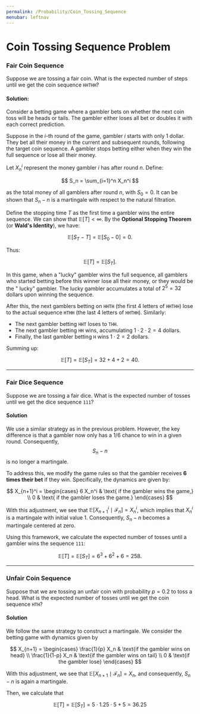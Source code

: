 ```yaml
---
permalink: /Probability/Coin_Tossing_Sequence
menubar: leftnav
---
```

# Coin Tossing Sequence Problem

### Fair Coin Sequence

Suppose we are tossing a fair coin. What is the expected number of steps until
we get the coin sequence `HHTHH`?

#### Solution:

Consider a betting game where a gambler bets on whether the next coin toss will
be heads or tails. The gambler either loses all bet or doubles it with each
correct prediction.

Suppose in the $i$-th round of the game, gambler $i$ starts with only 1 dollar.
They bet all their money in the current and subsequent rounds, following the
target coin sequence. A gambler stops betting either when they win the full
sequence or lose all their money.

Let $X_n^i$ represent the money gambler $i$ has after round $n$. Define:

$$ S_n = \sum_{i=1}^n X_n^i $$

as the total money of all gamblers after round $n$, with $S_0 = 0$. It can be
shown that $S_n - n$ is a martingale with respect to the natural filtration.

Define the stopping time $T$ as the first time a gambler wins the entire
sequence. We can show that $\mathbb{E}[T] < \infty$. By the **Optional Stopping
Theorem** (or **Wald's Identity**), we have:

$$ \mathbb{E}[S_T - T] = \mathbb{E}[S_0 - 0] = 0. $$

Thus:

$$ \mathbb{E}[T] = \mathbb{E}[S_T]. $$

In this game, when a "lucky" gambler wins the full sequence, all gamblers who
started betting before this winner lose all their money, or they would be the "
lucky" gambler. The lucky gambler accumulates a total of $2^5 = 32$ dollars upon
winning the sequence.

After this, the next gamblers betting on `HHTH` (the first 4 letters of `HHTHH`)
lose to the actual sequence `HTHH` (the last 4 letters of `HHTHH`). Similarly:

- The next gambler betting `HHT` loses to `THH`.
- The next gambler betting `HH` wins, accumulating $1 \cdot 2 \cdot 2 = 4$
  dollars.
- Finally, the last gambler betting `H` wins $1 \cdot 2 = 2$ dollars.

Summing up:

$$\mathbb{E}[T] = \mathbb{E}[S_T] = 32 + 4 + 2 = 40.$$

---

### Fair Dice Sequence

Suppose we are tossing a fair dice. What is the expected number of tosses until
we get the dice sequence `111`?

#### Solution

We use a similar strategy as in the previous problem. However, the key
difference is that a gambler now only has a $1/6$ chance to win in a given
round. Consequently, $$S_n - n$$ is no longer a martingale.

To address this, we modify the game rules so that the gambler receives **6 times
their bet** if they win. Specifically, the dynamics are given by:

$$
X_{n+1}^i =
\begin{cases}
6 X_n^i & \text{ if the gambler wins the game,} \\
0 & \text{ if the gambler loses the game.}
\end{cases}
$$

With this adjustment, we see
that $\mathbb{E}[X_{n+1}^i \mid \mathcal{F}_n] = X_n^i$, which implies
that $X_n^i$ is a martingale with initial value $1$. Consequently, $S_n - n$
becomes a martingale centered at zero.

Using this framework, we calculate the expected number of tosses until a gambler
wins the sequence `111`:

$$
\mathbb{E}[T] = \mathbb{E}[S_T] = 6^3 + 6^2 + 6 = 258.
$$

---

### Unfair Coin Sequence

Suppose that we are tossing an unfair coin with probability $p = 0.2$ to toss a 
head.
What is the expected number of tosses until we get the coin sequence `HTH`?

#### Solution

We follow the same strategy to construct a martingale. We consider the betting
game with dynamics given by 

$$
X_{n+1} =
\begin{cases}
\frac{1}{p} X_n & \text{if the gambler wins on head} \\
\frac{1}{1-p} X_n & \text{if the gambler wins on tail} \\
0 & \text{if the gambler lose}
\end{cases}
$$

With this adjustment, we see
that $\mathbb{E}[X_{n+1} \mid \mathcal{F}_n] = X_n$, and consequently, $S_n-n$
is again a martingale.

Then, we calculate that 

$$\mathbb{E}[T] = \mathbb{E}[S_T] = 5 \cdot 1.25 \cdot 5 + 5 = 36.25$$